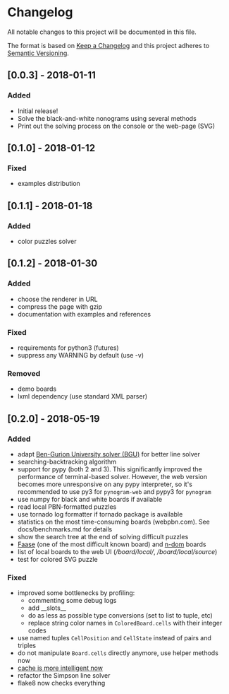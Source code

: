 # Changelog
All notable changes to this project will be documented in this file.

The format is based on [Keep a Changelog](http://keepachangelog.com/en/1.0.0)
and this project adheres to [Semantic Versioning](http://semver.org/spec/v2.0.0.html).

## [0.0.3] - 2018-01-11
### Added
- Initial release!
- Solve the black-and-white nonograms using several methods
- Print out the solving process on the console or the web-page (SVG)

## [0.1.0] - 2018-01-12
### Fixed
- examples distribution

## [0.1.1] - 2018-01-18
### Added
- color puzzles solver

## [0.1.2] - 2018-01-30
### Added
- choose the renderer in URL
- compress the page with gzip
- documentation with examples and references

### Fixed
- requirements for python3 (futures)
- suppress any WARNING by default (use -v)

### Removed
- demo boards
- lxml dependency (use standard XML parser)

## [0.2.0] - 2018-05-19
### Added
- adapt [Ben-Gurion University solver (BGU)](https://www.cs.bgu.ac.il/~benr/nonograms/) for better line solver
- searching-backtracking algorithm
- support for pypy (both 2 and 3). This significantly improved
the performance of terminal-based solver. However, the web version
becomes more unresponsive on any pypy interpreter, so it's recommended
to use py3 for `pynogram-web` and pypy3 for `pynogram`
- use numpy for black and white boards if available
- read local PBN-formatted puzzles
- use tornado log formatter if tornado package is available
- statistics on the most time-consuming boards (webpbn.com). See docs/benchmarks.md for details
- show the search tree at the end of solving difficult puzzles
- [Faase](http://www.iwriteiam.nl/D0601.html#3) (one of the most difficult known board) and [n-dom](http://webpbn.com/survey/dom.html) boards
- list of local boards to the web UI (_/board/local/_, _/board/local/source_)
- test for colored SVG puzzle

### Fixed
- improved some bottlenecks by profiling:
  - commenting some debug logs
  - add \_\_slots\_\_
  - do as less as possible type conversions (set to list to tuple, etc)
  - replace string color names in `ColoredBoard.cells` with their integer codes
- use named tuples `CellPosition` and `CellState`
instead of pairs and triples
- do not manipulate `Board.cells` directly anymore, use helper methods now
- [cache is more intelligent now](http://webpbn.com/survey/caching.html)
- refactor the Simpson line solver
- flake8 now checks everything
